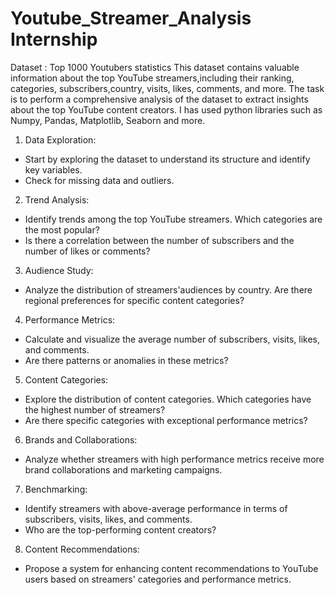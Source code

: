 # Youtube_Streamer_Analysis Internship
Dataset : Top 1000 Youtubers statistics
This dataset contains valuable information about the top YouTube streamers,including their ranking, categories, subscribers,country, visits, likes, comments, and more.
The task is to perform a comprehensive analysis of the dataset to extract insights about the top YouTube content creators.
I has used python libraries such as Numpy, Pandas, Matplotlib, Seaborn and more.

1. Data Exploration:
- Start by exploring the dataset to understand its structure and identify key variables.
- Check for missing data and outliers.

2. Trend Analysis:
- Identify trends among the top YouTube streamers. Which categories are the most popular?
- Is there a correlation between the number of subscribers and the number of likes or comments?

3. Audience Study:
- Analyze the distribution of streamers'audiences by country. Are there regional preferences for specific content categories?

4. Performance Metrics:
- Calculate and visualize the average number of subscribers, visits, likes, and comments.
- Are there patterns or anomalies in these metrics?

5. Content Categories:
- Explore the distribution of content categories. Which categories have the highest number of streamers?
- Are there specific categories with exceptional performance metrics?

6. Brands and Collaborations:
- Analyze whether streamers with high performance metrics receive more brand collaborations and marketing campaigns.

7. Benchmarking:
- Identify streamers with above-average performance in terms of subscribers, visits, likes, and comments.
- Who are the top-performing content creators?

8. Content Recommendations:
- Propose a system for enhancing content recommendations to YouTube users based on streamers' categories and performance metrics.
